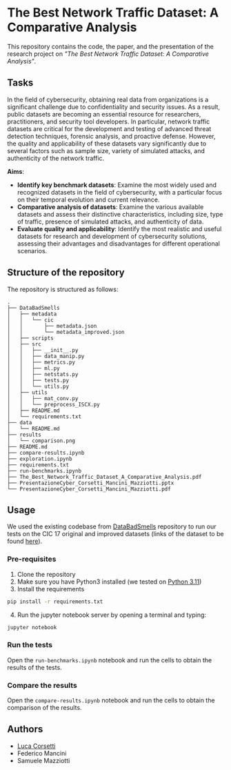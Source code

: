 # The Best Network Traffic Dataset: A Comparative Analysis

This repository contains the code, the paper, and the presentation of the research project on *"The Best Network Traffic Dataset: A Comparative Analysis"*.

## Tasks
In the field of cybersecurity, obtaining real data from organizations is a significant
challenge due to confidentiality and security issues. As a result, public datasets are
becoming an essential resource for researchers, practitioners, and security tool
developers. In particular, network traffic datasets are critical for the development and
testing of advanced threat detection techniques, forensic analysis, and proactive
defense. However, the quality and applicability of these datasets vary significantly due
to several factors such as sample size, variety of simulated attacks, and authenticity of
the network traffic.

**Aims**:
- **Identify key benchmark datasets**: Examine the most widely used and recognized
datasets in the field of cybersecurity, with a particular focus on their temporal evolution
and current relevance.
- **Comparative analysis of datasets**: Examine the various available datasets and
assess their distinctive characteristics, including size, type of traffic, presence of
simulated attacks, and authenticity of data.
- **Evaluate quality and applicability**: Identify the most realistic and useful datasets for
research and development of cybersecurity solutions, assessing their advantages and
disadvantages for different operational scenarios.

## Structure of the repository
The repository is structured as follows:
```
.
├── DataBadSmells
│   ├── metadata
│   │   └── cic
│   │       ├── metadata.json
│   │       └── metadata_improved.json
│   ├── scripts
│   ├── src
│   │   ├── __init__.py
│   │   ├── data_manip.py
│   │   ├── metrics.py
│   │   ├── ml.py
│   │   ├── netstats.py
│   │   ├── tests.py
│   │   └── utils.py
│   ├── utils
│   │   ├── mat_conv.py
│   │   └── preprocess_ISCX.py
│   ├── README.md
│   └── requirements.txt
├── data
│   └── README.md
├── results
│   └── comparison.png
├── README.md
├── compare-results.ipynb
├── exploration.ipynb
├── requirements.txt
├── run-benchmarks.ipynb
├── The_Best_Network_Traffic_Dataset_A_Comparative_Analysis.pdf
├── PresentazioneCyber_Corsetti_Mancini_Mazziotti.pptx
└── PresentazioneCyber_Corsetti_Mancini_Mazziotti.pdf
```

## Usage

We used the existing codebase from [DataBadSmells](https://github.com/DataBadSmells/DataBadSmells) repository to run our tests on the CIC 17 original and improved datasets (links of the dataset to be found [here](./data/README.md)).

### Pre-requisites
1. Clone the repository
2. Make sure you have Python3 installed (we tested on [Python 3.11](https://www.python.org/downloads/release/python-3110/))
3. Install the requirements
```bash
pip install -r requirements.txt
```
4. Run the jupyter notebook server by opening a terminal and typing:
```bash
jupyter notebook
```

### Run the tests
Open the `run-benchmarks.ipynb` notebook and run the cells to obtain the results of the tests.

### Compare the results
Open the `compare-results.ipynb` notebook and run the cells to obtain the comparison of the results.

## Authors

- [Luca Corsetti](https://github.com/ilcors-dev)
- Federico Mancini
- Samuele Mazziotti
